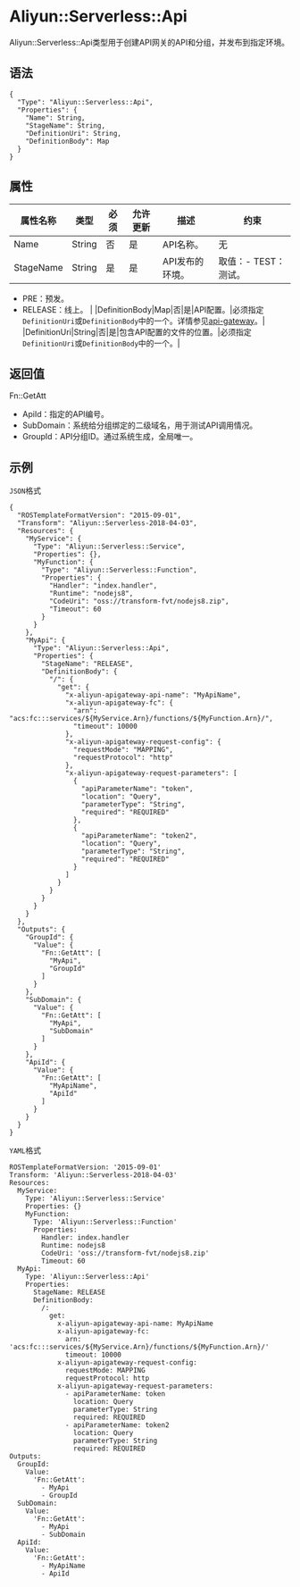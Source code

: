 # Aliyun::Serverless::Api

Aliyun::Serverless::Api类型用于创建API网关的API和分组，并发布到指定环境。

## 语法

```
{
  "Type": "Aliyun::Serverless::Api",
  "Properties": {
    "Name": String,
    "StageName": String,
    "DefinitionUri": String,
    "DefinitionBody": Map
  }
}
```

## 属性

|属性名称|类型|必须|允许更新|描述|约束|
|----|--|--|----|--|--|
|Name|String|否|是|API名称。|无|
|StageName|String|是|是|API发布的环境。|取值：-   TEST：测试。
-   PRE：预发。
-   RELEASE：线上。 |
|DefinitionBody|Map|否|是|API配置。|必须指定`DefinitionUri`或`DefinitionBody`中的一个。详情参见[api-gateway](https://github.com/alibaba/funcraft/blob/master/examples/api-gateway/template.yml)。|
|DefinitionUri|String|否|是|包含API配置的文件的位置。|必须指定`DefinitionUri`或`DefinitionBody`中的一个。|

## 返回值

Fn::GetAtt

-   ApiId：指定的API编号。
-   SubDomain：系统给分组绑定的二级域名，用于测试API调用情况。
-   GroupId：API分组ID。通过系统生成，全局唯一。

## 示例

`JSON`格式

```
{
  "ROSTemplateFormatVersion": "2015-09-01",
  "Transform": "Aliyun::Serverless-2018-04-03",
  "Resources": {
    "MyService": {
      "Type": "Aliyun::Serverless::Service",
      "Properties": {},
      "MyFunction": {
        "Type": "Aliyun::Serverless::Function",
        "Properties": {
          "Handler": "index.handler",
          "Runtime": "nodejs8",
          "CodeUri": "oss://transform-fvt/nodejs8.zip",
          "Timeout": 60
        }
      }
    },
    "MyApi": {
      "Type": "Aliyun::Serverless::Api",
      "Properties": {
        "StageName": "RELEASE",
        "DefinitionBody": {
          "/": {
            "get": {
              "x-aliyun-apigateway-api-name": "MyApiName",
              "x-aliyun-apigateway-fc": {
                "arn": "acs:fc:::services/${MyService.Arn}/functions/${MyFunction.Arn}/",
                "timeout": 10000
              },
              "x-aliyun-apigateway-request-config": {
                "requestMode": "MAPPING",
                "requestProtocol": "http"
              },
              "x-aliyun-apigateway-request-parameters": [
                {
                  "apiParameterName": "token",
                  "location": "Query",
                  "parameterType": "String",
                  "required": "REQUIRED"
                },
                {
                  "apiParameterName": "token2",
                  "location": "Query",
                  "parameterType": "String",
                  "required": "REQUIRED"
                }
              ]
            }
          }
        }
      }
    }
  },
  "Outputs": {
    "GroupId": {
      "Value": {
        "Fn::GetAtt": [
          "MyApi",
          "GroupId"
        ]
      }
    },
    "SubDomain": {
      "Value": {
        "Fn::GetAtt": [
          "MyApi",
          "SubDomain"
        ]
      }
    },
    "ApiId": {
      "Value": {
        "Fn::GetAtt": [
          "MyApiName",
          "ApiId"
        ]
      }
    }
  }
}
```

`YAML`格式

```
ROSTemplateFormatVersion: '2015-09-01'
Transform: 'Aliyun::Serverless-2018-04-03'
Resources:
  MyService:
    Type: 'Aliyun::Serverless::Service'
    Properties: {}
    MyFunction:
      Type: 'Aliyun::Serverless::Function'
      Properties:
        Handler: index.handler
        Runtime: nodejs8
        CodeUri: 'oss://transform-fvt/nodejs8.zip'
        Timeout: 60
  MyApi:
    Type: 'Aliyun::Serverless::Api'
    Properties:
      StageName: RELEASE
      DefinitionBody:
        /:
          get:
            x-aliyun-apigateway-api-name: MyApiName
            x-aliyun-apigateway-fc:
              arn: 'acs:fc:::services/${MyService.Arn}/functions/${MyFunction.Arn}/'
              timeout: 10000
            x-aliyun-apigateway-request-config:
              requestMode: MAPPING
              requestProtocol: http
            x-aliyun-apigateway-request-parameters:
              - apiParameterName: token
                location: Query
                parameterType: String
                required: REQUIRED
              - apiParameterName: token2
                location: Query
                parameterType: String
                required: REQUIRED
Outputs:
  GroupId:
    Value:
      'Fn::GetAtt':
        - MyApi
        - GroupId
  SubDomain:
    Value:
      'Fn::GetAtt':
        - MyApi
        - SubDomain
  ApiId:
    Value:
      'Fn::GetAtt':
        - MyApiName
        - ApiId
```

